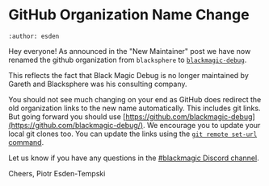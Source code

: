 # GitHub Organization Name Change

```{post} January 20, 2022
:author: esden
```

Hey everyone! As announced in the "New Maintainer" post we have now renamed the github organization from `blacksphere` to [`blackmagic-debug`](https://github.com/blackmagic-debug/).

This reflects the fact that Black Magic Debug is no longer maintained by Gareth and Blacksphere was his consulting company.

You should not see much changing on your end as GitHub does redirect the old organization links to the new name automatically. This includes git links. But going forward you should use [https://github.com/blackmagic-debug](https://github.com/blackmagic-debug/). We encourage you to update your local git clones too. You can update the links using the [`git remote set-url` command](https://git-scm.com/docs/git-remote).

Let us know if you have any questions in the [#blackmagic Discord channel](https://1bitsquared.com/pages/chat).

Cheers,
Piotr Esden-Tempski
